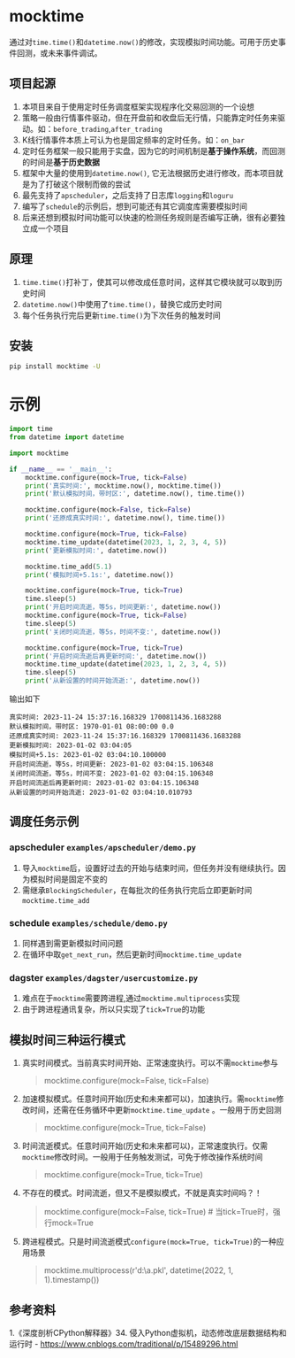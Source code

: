 # mocktime

通过对`time.time()`和`datetime.now()`的修改，实现模拟时间功能。可用于历史事件回测，或未来事件调试。

## 项目起源

1. 本项目来自于使用定时任务调度框架实现程序化交易回测的一个设想
2. 策略一般由行情事件驱动，但在开盘前和收盘后无行情，只能靠定时任务来驱动。如：`before_trading`,`after_trading`
3. K线行情事件本质上可认为也是固定频率的定时任务。如：`on_bar`
4. 定时任务框架一般只能用于实盘，因为它的时间机制是**基于操作系统**，而回测的时间是**基于历史数据**
5. 框架中大量的使用到`datetime.now()`, 它无法根据历史进行修改，而本项目就是为了打破这个限制而做的尝试
6. 最先支持了`apscheduler`，之后支持了日志库`logging`和`loguru`
7. 编写了`schedule`的示例后，想到可能还有其它调度库需要模拟时间
8. 后来还想到模拟时间功能可以快速的检测任务规则是否编写正确，很有必要独立成一个项目

## 原理

1. `time.time()`打补丁，使其可以修改成任意时间，这样其它模块就可以取到历史时间
2. `datetime.now()`中使用了`time.time()`，替换它成历史时间
3. 每个任务执行完后更新`time.time()`为下次任务的触发时间

## 安装

```bash
pip install mocktime -U
```

# 示例

```python
import time
from datetime import datetime

import mocktime

if __name__ == '__main__':
    mocktime.configure(mock=True, tick=False)
    print('真实时间:', mocktime.now(), mocktime.time())
    print('默认模拟时间，带时区:', datetime.now(), time.time())

    mocktime.configure(mock=False, tick=False)
    print('还原成真实时间:', datetime.now(), time.time())

    mocktime.configure(mock=True, tick=False)
    mocktime.time_update(datetime(2023, 1, 2, 3, 4, 5))
    print('更新模拟时间:', datetime.now())

    mocktime.time_add(5.1)
    print('模拟时间+5.1s:', datetime.now())

    mocktime.configure(mock=True, tick=True)
    time.sleep(5)
    print('开启时间流逝，等5s，时间更新:', datetime.now())
    mocktime.configure(mock=True, tick=False)
    time.sleep(5)
    print('关闭时间流逝，等5s，时间不变:', datetime.now())

    mocktime.configure(mock=True, tick=True)
    print('开启时间流逝后再更新时间:', datetime.now())
    mocktime.time_update(datetime(2023, 1, 2, 3, 4, 5))
    time.sleep(5)
    print('从新设置的时间开始流逝:', datetime.now())


```

输出如下

```text
真实时间: 2023-11-24 15:37:16.168329 1700811436.1683288
默认模拟时间，带时区: 1970-01-01 08:00:00 0.0
还原成真实时间: 2023-11-24 15:37:16.168329 1700811436.1683288
更新模拟时间: 2023-01-02 03:04:05
模拟时间+5.1s: 2023-01-02 03:04:10.100000
开启时间流逝，等5s，时间更新: 2023-01-02 03:04:15.106348
关闭时间流逝，等5s，时间不变: 2023-01-02 03:04:15.106348
开启时间流逝后再更新时间: 2023-01-02 03:04:15.106348
从新设置的时间开始流逝: 2023-01-02 03:04:10.010793
```

## 调度任务示例

### apscheduler `examples/apscheduler/demo.py`

1. 导入`mocktime`后，设置好过去的开始与结束时间，但任务并没有继续执行。因为模拟时间是固定不变的
2. 需继承`BlockingScheduler`，在每批次的任务执行完后立即更新时间`mocktime.time_add`

### schedule `examples/schedule/demo.py`

1. 同样遇到需更新模拟时间问题
2. 在循环中取`get_next_run`，然后更新时间`mocktime.time_update`

### dagster `examples/dagster/usercustomize.py`

1. 难点在于`mocktime`需要跨进程,通过`mocktime.multiprocess`实现
2. 由于跨进程通讯复杂，所以只实现了`tick=True`的功能

## 模拟时间三种运行模式

1. 真实时间模式。当前真实时间开始、正常速度执行。可以不需`mocktime`参与
   > mocktime.configure(mock=False, tick=False)
2. 加速模拟模式。任意时间开始(历史和未来都可以)，加速执行。需`mocktime`修改时间，还需在任务循环中更新`mocktime.time_update`
   。一般用于历史回测
   > mocktime.configure(mock=True, tick=False)
3. 时间流逝模式。任意时间开始(历史和未来都可以)，正常速度执行。仅需`mocktime`修改时间。一般用于任务触发测试，可免于修改操作系统时间
   > mocktime.configure(mock=True, tick=True)
4. 不存在的模式。时间流逝，但又不是模拟模式，不就是真实时间吗？！
   > mocktime.configure(mock=False, tick=True) # 当tick=True时，强行mock=True
5. 跨进程模式。只是时间流逝模式`configure(mock=True, tick=True)`的一种应用场景
   > mocktime.multiprocess(r'd:\a.pkl', datetime(2022, 1, 1).timestamp())

## 参考资料

1.《深度剖析CPython解释器》34.
侵入Python虚拟机，动态修改底层数据结构和运行时 - https://www.cnblogs.com/traditional/p/15489296.html